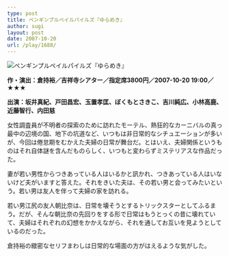 ```yaml
---
type: post
title: ペンギンプルペイルパイルズ『ゆらめき』
author: sugi
layout: post
date: 2007-10-20
url: /play/1688/
---
```

<img src="/images/play/20071020.jpg" alt="ペンギンプルペイルパイルズ『ゆらめき』" class="alignleft" />

**作・演出：倉持裕／吉祥寺シアター／指定席3800円／2007-10-20 19:00／★★★**

**出演：坂井真紀、戸田昌宏、玉置孝匡、ぼくもとさきこ、吉川純広、小林高鹿、近藤智行、内田慈**

女性調査員が不明者の探索のために訪れたモーテル、熱狂的なカーニバルの真っ最中の辺境の国、地下の坑道など、いつもは非日常的なシチュエーションが多いが、今回は倦怠期をむかえた夫婦の日常が舞台だ。とはいえ、夫婦関係というものはそれ自体謎を含んだものらしく、いつもと変わらずミステリアスな作品だった。

妻が若い男性からつきあっている人はいるかと訊かれ、つきあっている人はいないけど夫がいますと答えた。それをきいた夫は、その若い男と会ってみたいという。若い男は友人を伴って夫婦の家を訪れる。

若い男江尻の友人朝比奈は、日常を壊そうとするトリックスターとしてふるまう。だが、そんな朝比奈の先回りをする形で日常はもうとっくの昔に壊れていて、夫婦はそれぞれの幻想をかかえながら、それを通してお互いを見ようとしているのだった。

倉持裕の緻密なセリフまわしは日常的な場面の方がはえるような気がした。
